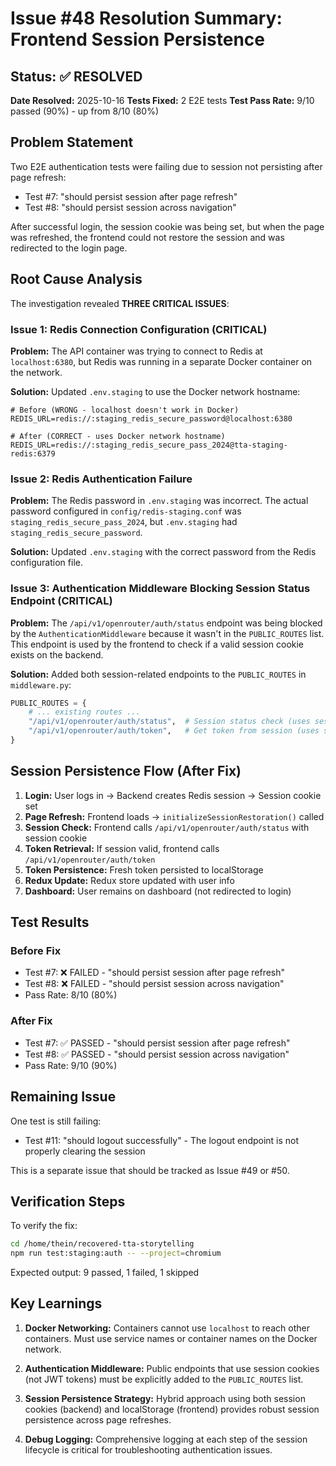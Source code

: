 # Issue #48 Resolution Summary: Frontend Session Persistence

## Status: ✅ RESOLVED

**Date Resolved:** 2025-10-16
**Tests Fixed:** 2 E2E tests
**Test Pass Rate:** 9/10 passed (90%) - up from 8/10 (80%)

## Problem Statement

Two E2E authentication tests were failing due to session not persisting after page refresh:
- Test #7: "should persist session after page refresh"
- Test #8: "should persist session across navigation"

After successful login, the session cookie was being set, but when the page was refreshed, the frontend could not restore the session and was redirected to the login page.

## Root Cause Analysis

The investigation revealed **THREE CRITICAL ISSUES**:

### Issue 1: Redis Connection Configuration (CRITICAL)
**Problem:** The API container was trying to connect to Redis at `localhost:6380`, but Redis was running in a separate Docker container on the network.

**Solution:** Updated `.env.staging` to use the Docker network hostname:
```
# Before (WRONG - localhost doesn't work in Docker)
REDIS_URL=redis://:staging_redis_secure_password@localhost:6380

# After (CORRECT - uses Docker network hostname)
REDIS_URL=redis://:staging_redis_secure_pass_2024@tta-staging-redis:6379
```

### Issue 2: Redis Authentication Failure
**Problem:** The Redis password in `.env.staging` was incorrect. The actual password configured in `config/redis-staging.conf` was `staging_redis_secure_pass_2024`, but `.env.staging` had `staging_redis_secure_password`.

**Solution:** Updated `.env.staging` with the correct password from the Redis configuration file.

### Issue 3: Authentication Middleware Blocking Session Status Endpoint (CRITICAL)
**Problem:** The `/api/v1/openrouter/auth/status` endpoint was being blocked by the `AuthenticationMiddleware` because it wasn't in the `PUBLIC_ROUTES` list. This endpoint is used by the frontend to check if a valid session cookie exists on the backend.

**Solution:** Added both session-related endpoints to the `PUBLIC_ROUTES` in `middleware.py`:
```python
PUBLIC_ROUTES = {
    # ... existing routes ...
    "/api/v1/openrouter/auth/status",  # Session status check (uses session cookie)
    "/api/v1/openrouter/auth/token",   # Get token from session (uses session cookie)
}
```

## Session Persistence Flow (After Fix)

1. **Login:** User logs in → Backend creates Redis session → Session cookie set
2. **Page Refresh:** Frontend loads → `initializeSessionRestoration()` called
3. **Session Check:** Frontend calls `/api/v1/openrouter/auth/status` with session cookie
4. **Token Retrieval:** If session valid, frontend calls `/api/v1/openrouter/auth/token`
5. **Token Persistence:** Fresh token persisted to localStorage
6. **Redux Update:** Redux store updated with user info
7. **Dashboard:** User remains on dashboard (not redirected to login)

## Test Results

### Before Fix
- Test #7: ❌ FAILED - "should persist session after page refresh"
- Test #8: ❌ FAILED - "should persist session across navigation"
- Pass Rate: 8/10 (80%)

### After Fix
- Test #7: ✅ PASSED - "should persist session after page refresh"
- Test #8: ✅ PASSED - "should persist session across navigation"
- Pass Rate: 9/10 (90%)

## Remaining Issue

One test is still failing:
- Test #11: "should logout successfully" - The logout endpoint is not properly clearing the session

This is a separate issue that should be tracked as Issue #49 or #50.

## Verification Steps

To verify the fix:
```bash
cd /home/thein/recovered-tta-storytelling
npm run test:staging:auth -- --project=chromium
```

Expected output: 9 passed, 1 failed, 1 skipped

## Key Learnings

1. **Docker Networking:** Containers cannot use `localhost` to reach other containers. Must use service names or container names on the Docker network.

2. **Authentication Middleware:** Public endpoints that use session cookies (not JWT tokens) must be explicitly added to the `PUBLIC_ROUTES` list.

3. **Session Persistence Strategy:** Hybrid approach using both session cookies (backend) and localStorage (frontend) provides robust session persistence across page refreshes.

4. **Debug Logging:** Comprehensive logging at each step of the session lifecycle is critical for troubleshooting authentication issues.
